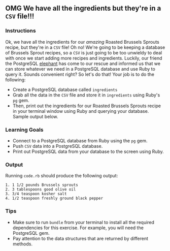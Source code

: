 ## OMG We have all the ingredients but they're in a `CSV` file!!!

### Instructions
Ok, we have all the ingredients for our *amazing* Roasted Brussels Sprouts recipe, but they're in a `CSV` file! Oh no! We're going to be keeping a database of Brussels Sprout recipes, so a `CSV` is just going to be too unwieldy to deal with once we start adding more recipes and ingredients. Luckily, our friend the PostgreSQL [elephant](http://postgresapp.com/) has come to our rescue and informed us that we can store whatever we need in a PostgreSQL database and use Ruby to query it. Sounds convenient right? So let's do that! Your job is to do the following:

* Create a PostgreSQL database called `ingredients`
* Grab all the data in the `CSV` file and store it in `ingredients` using Ruby's `pg` gem.
* Then, print out the ingredients for our Roasted Brussels Sprouts recipe in your terminal window using Ruby and querying your database. Sample output below.  

### Learning Goals
* Connect to a PostgreSQL database from Ruby using the `pg` gem.
* Push `CSV` data into a PostgreSQL database.
* Print out PostgreSQL data from your database to the screen using Ruby.

### Output

Running `code.rb` should produce the following output:

```
1. 1 1/2 pounds Brussels sprouts
2. 3 tablespoons good olive oil
3. 3/4 teaspoon kosher salt
4. 1/2 teaspoon freshly ground black pepper
```
### Tips
* Make sure to run `bundle` from your terminal to install all the required dependencies for this exercise. For example, you will need the PostgreSQL gem.
* Pay attention to the data structures that are returned by different methods.
